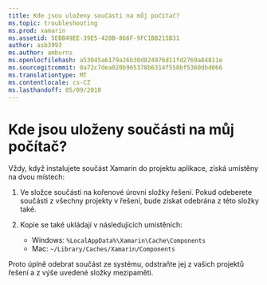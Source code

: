 ```yaml
---
title: Kde jsou uloženy součásti na můj počítač?
ms.topic: troubleshooting
ms.prod: xamarin
ms.assetid: 5EBB49EE-39E5-428B-866F-9FC1BB215B31
author: asb3993
ms.author: amburns
ms.openlocfilehash: a53045a6179a26b30d824976d11fd2769a84811e
ms.sourcegitcommit: 0a72c7dea020b965378b6314f558bf5360dbd066
ms.translationtype: MT
ms.contentlocale: cs-CZ
ms.lasthandoff: 05/09/2018
---
```

# <a name="where-are-the-components-stored-on-my-machine"></a>Kde jsou uloženy součásti na můj počítač?

Vždy, když instalujete součást Xamarin do projektu aplikace, získá umístěny na dvou místech:

1. Ve složce součásti na kořenové úrovni složky řešení. Pokud odeberete součásti z všechny projekty v řešení, bude získat odebrána z této složky také.

2. Kopie se také ukládají v následujících umístěních:
    - Windows: `%LocalAppData%\Xamarin\Cache\Components`
    - Mac: `~/Library/Caches/Xamarin/Components`

Proto úplně odebrat součást ze systému, odstraňte jej z vašich projektů řešení a z výše uvedené složky mezipaměti.
